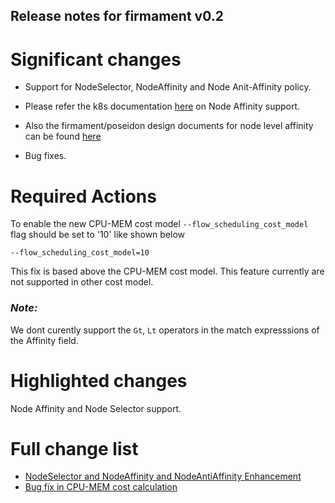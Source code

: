 ## Release notes for firmament v0.2

# Significant changes

* Support for NodeSelector, NodeAffinity and Node Anit-Affinity policy.
* Please refer the k8s documentation [here](https://kubernetes.io/docs/concepts/configuration/assign-pod-node/) on Node Affinity support.
* Also the firmament/poseidon design documents for node level affinity can be found [here](https://docs.google.com/document/d/1Qf_-g4FRL-nlHgnQnENw4iTjIE3FLQPXf__N0fxug78/edit?usp=sharing)

* Bug fixes.

# Required Actions

To enable the new CPU-MEM cost model ```--flow_scheduling_cost_model```
flag should be set to '10'
like shown below

```--flow_scheduling_cost_model=10```

This fix is based above the CPU-MEM cost model.
This feature currently are not supported in other cost model.

### ***Note:***
We dont curently support the ```Gt```, ```Lt``` operators in the match expresssions of the Affinity field.

# Highlighted changes

Node Affinity and Node Selector support.

# Full change list

* [NodeSelector and NodeAffinity and NodeAntiAffinity Enhancement](https://github.com/Huawei-PaaS/firmament/pull/1)
* [Bug fix in CPU-MEM cost calculation](https://github.com/Huawei-PaaS/firmament/commit/0ecea9d35cb2a69946b6fa15aab9995221fec5ee)